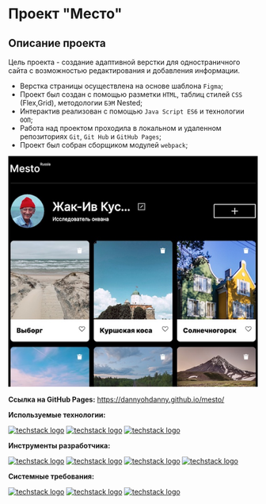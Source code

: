 # Проект "Место"

## Описание проекта

Цель проекта - создание адаптивной верстки для одностраничного сайта с возможностью редактирования и добавления информации.

- Верстка страницы осуществлена на основе шаблона `Figma`;
- Проект был создан с помощью разметки `HTML`, таблиц стилей `CSS` (Flex,Grid), методологии `БЭМ` Nested;
- Интерактив реализован с помощью `Java Script ES6` и технологии `ООП`;
- Работа над проектом проходила в локальном и удаленном репозиториях `Git`, `Git Hub` и `GitHub Pages`;
- Проект был собран сборщиком модулей `webpack`;

![Alt-текст](./src/images/project-mesto_preview.jpg 'Превью проекта')

**Ссылка на GitHub Pages:**
https://dannyohdanny.github.io/mesto/

**Используемые технологии:**

[![techstack logo](https://readme-components.vercel.app/api?component=logo&logo=html5&fill=1A5286)](https://github.com/harish-sethuraman/readme-components)
[![techstack logo](https://readme-components.vercel.app/api?component=logo&logo=css3&fill=1A5286)](https://github.com/harish-sethuraman/readme-components)
[![techstack logo](https://readme-components.vercel.app/api?component=logo&logo=js3&fill=1A5286)](https://github.com/harish-sethuraman/readme-components)

**Инструменты разработчика:**

[![techstack logo](https://readme-components.vercel.app/api?component=logo&logo=github&fill=16a085)](https://github.com/harish-sethuraman/readme-components)
[![techstack logo](https://readme-components.vercel.app/api?component=logo&logo=git&fill=16a085)](https://github.com/harish-sethuraman/readme-components)
[![techstack logo](https://readme-components.vercel.app/api?component=logo&logo=markdown&fill=16a085)](https://github.com/harish-sethuraman/readme-components)
[![techstack logo](https://readme-components.vercel.app/api?component=logo&logo=webpack&fill=16a085)](https://github.com/harish-sethuraman/readme-components)

**Системные требования:**

[![techstack logo](https://readme-components.vercel.app/api?component=logo&logo=windows&fill=3498db)](https://github.com/harish-sethuraman/readme-components)
[![techstack logo](https://readme-components.vercel.app/api?component=logo&logo=ios&fill=3498db)](https://github.com/harish-sethuraman/readme-components)
[![techstack logo](https://readme-components.vercel.app/api?component=logo&logo=linux&fill=3498db)](https://github.com/harish-sethuraman/readme-components)
